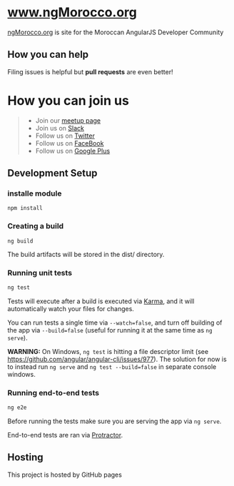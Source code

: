 # www.ngMorocco.org

[ngMorocco.org](www.ngmorocco.org) is site for the Moroccan AngularJS Developer Community

## How you can help

Filing issues is helpful but **pull requests** are even better!

# How you can join us

> - Join our [meetup page](http://www.meetup.com/r/inbound/0/0/shareimg/http://www.meetup.com/fr-FR/ngMorocco/?a=shareimg) 
> - Join us on [Slack](http://ngmorocco.org/slack.html)
> - Follow us on [Twitter](https://twitter.com/ngMorocco)
> - Follow us on [FaceBook](https://www.facebook.com/pages/NgMorocco/383524638512638)
> - Follow us on [Google Plus](https://plus.google.com/u/0/b/117323506670840622332)


## Development Setup

### installe module
```
npm install
```

### Creating a build
```
ng build
```
The build artifacts will be stored in the dist/ directory.

### Running unit tests

```bash
ng test
```

Tests will execute after a build is executed via [Karma](http://karma-runner.github.io/0.13/index.html), and it will automatically watch your files for changes.

You can run tests a single time via `--watch=false`, and turn off building of the app via `--build=false` (useful for running it at the same time as `ng serve`).

**WARNING:** On Windows, `ng test` is hitting a file descriptor limit (see https://github.com/angular/angular-cli/issues/977).
The solution for now is to instead run `ng serve` and `ng test --build=false` in separate console windows. 

### Running end-to-end tests

```bash
ng e2e
```

Before running the tests make sure you are serving the app via `ng serve`.

End-to-end tests are ran via [Protractor](https://angular.github.io/protractor/).

## Hosting

This project is hosted by GitHub pages
